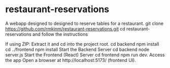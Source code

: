 # restaurant-reservations
A webapp designed to designed to reserve tables for a restaurant.
git clone https://github.com/rmkjnm/restaurant-reservations.git
cd restaurant-reservations
and follow the instructions

If using ZIP:
Extract it and cd into the project root.
cd backend
npm install
cd ../frontend
npm install
Start the Backend Server
cd backend
node server.js
Start the Frontend (React) Server
cd frontend
npm run dev.  Access the app
Open a browser at http://localhost:5173/ (frontend UI).
